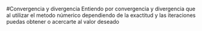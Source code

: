 #Convergencia y divergencia
Entiendo por convergencia y divergencia que al utilizar el metodo númerico dependiendo de la exactitud y las iteraciones puedas obtener o acercarte al valor deseado
